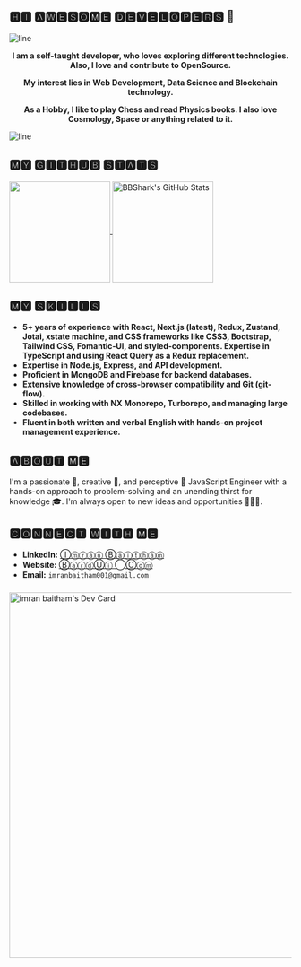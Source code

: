 ## 🅷🅸 🅰🆆🅴🆂🅾🅼🅴 🅳🅴🆅🅴🅻🅾🅿🅴🆁🆂 👋

![line](https://user-images.githubusercontent.com/57281769/139474820-48edd3b4-3025-4ac6-abd0-d1c9b4fb2b5f.png)
<p style = "text-align: center;"><strong>
	I am a self-taught developer, who loves exploring different technologies. 
	Also, I love and contribute to OpenSource. 
</strong>
</p>
<p style = "text-align: center;"><strong>
	My interest lies in Web Development, Data Science and Blockchain technology.
</strong>
</p>
<p style = "text-align: center;"><strong>
	As a Hobby, I like to play Chess and read Physics books. I also love Cosmology, Space or anything related to it.
</strong>
</p>

![line](https://user-images.githubusercontent.com/57281769/139475005-b358700b-01ff-4f84-8fcd-dcbe8743b12d.png)

## 🅼🆈 🅶🅸🆃🅷🆄🅱 🆂🆃🅰🆃🆂

<p>
  <a href="https://github.com/imran-baitham" >
    <img align="center" src="https://github-readme-stats.vercel.app/api/top-langs/?layout=compact&username=imran-baitham&hide=java,html&title_color=ffffff&text_color=c9cacc&icon_color=2bbc8a&bg_color=1d1f21" height="180px"/>
  </a>
  <a href="https://github.com/imran-baitham" >
    <img align="center" src="https://github-readme-stats.vercel.app/api?username=imran-baitham&show_icons=true&line_height=27&count_private=true&title_color=ffffff&text_color=c9cacc&icon_color=2bbc8a&bg_color=1d1f21" alt="BBShark's GitHub Stats" height="180px"/>
  </a>
 </p>

## 🅼🆈 🆂🅺🅸🅻🅻🆂
- **5+ years of experience with React, Next.js (latest), Redux, Zustand, Jotai, xstate machine, and CSS frameworks like CSS3, Bootstrap, Tailwind CSS, Fomantic-UI, and styled-components. Expertise in TypeScript and using React Query as a Redux replacement.**
- **Expertise in Node.js, Express, and API development.** 
- **Proficient in MongoDB and Firebase for backend databases.** 
- **Extensive knowledge of cross-browser compatibility and Git (git-flow).**
- **Skilled in working with NX Monorepo, Turborepo, and managing large codebases.**
- **Fluent in both written and verbal English with hands-on project management experience.**

## 🅰🅱🅾🆄🆃 🅼🅴

I'm a passionate 🥇, creative 🎨, and perceptive 🔭 JavaScript Engineer with a hands-on approach to problem-solving and an unending thirst for knowledge 🎓. I'm always open to new ideas and opportunities 🍁🎃🍂.

## 🅲🅾🅽🅽🅴🅲🆃 🆆🅸🆃🅷 🅼🅴
- **LinkedIn:** [Ⓘⓜⓡⓐⓝ Ⓑⓐⓘⓣⓗⓐⓜ](https://www.linkedin.com/in/imran-baitham)
- **Website:** [ⒷⓐⓡⓓⓊⓘ ⃝Ⓒⓞⓜ](https://www.bardui.com/)
- **Email:** `imranbaitham001@gmail.com`

###

<a href="https://app.daily.dev/imranbaitham"><img src="https://api.daily.dev/devcards/v2/l1myz12MpKXwb5wRaJW5N.png?type=wide&r=pry" width="652" alt="imran baitham's Dev Card"/></a>
